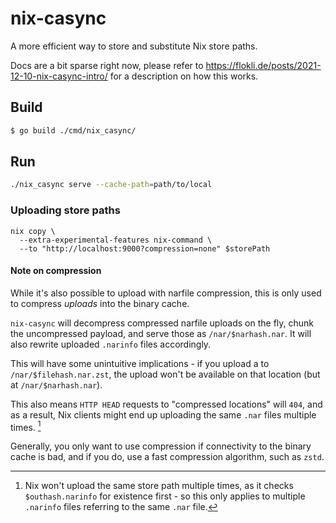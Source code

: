 # nix-casync
A more efficient way to store and substitute Nix store paths.

Docs are a bit sparse right now, please refer to
https://flokli.de/posts/2021-12-10-nix-casync-intro/ for a description
on how this works.

## Build

```sh
$ go build ./cmd/nix_casync/
```

## Run
```sh
./nix_casync serve --cache-path=path/to/local
```

### Uploading store paths
```
nix copy \
  --extra-experimental-features nix-command \
  --to "http://localhost:9000?compression=none" $storePath
```

#### Note on compression
While it's also possible to upload with narfile compression, this is only used
to compress *uploads* into the binary cache.

`nix-casync` will decompress compressed narfile uploads on the fly, chunk the
uncompressed payload, and serve those as `/nar/$narhash.nar`. It will also
rewrite uploaded `.narinfo` files accordingly.

This will have some unintuitive implications - if you upload a to
`/nar/$filehash.nar.zst`, the upload won't be available on that location (but
at `/nar/$narhash.nar`).

This also means `HTTP HEAD` requests to "compressed locations" will `404`, and
as a result, Nix clients might end up uploading the same `.nar` files multiple
times. [^1]

Generally, you only want to use compression if connectivity to the binary cache
is bad, and if you do, use a fast compression algorithm, such as `zstd`.


[^1]: Nix won't upload the same store path multiple times, as it checks
  `$outhash.narinfo` for existence first - so this only applies to multiple
  `.narinfo` files referring to the same `.nar` file.
